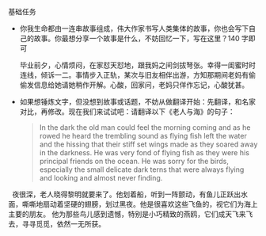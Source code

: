基础任务
- 你我生命都由一连串故事组成，伟大作家书写人类集体的故事，你也会写下自己的故事。你最想分享一个故事是什么，不妨回忆一下，写在这里？140 字即可

  毕业前夕，心情烦闷，在家怼天怼地，跟我妈之间剑拔弩张。幸得一闺蜜时时连线，倾诉一二。事情步入正轨，某次与旧友相伴出游，方知那期间老妈有偷偷发信息给她请她稍作开解。心酸，回家问，老妈只佯作忘记，心酸犹甚。

- 如果想锤炼文字，但没想到故事或话题，不妨从做翻译开始：先翻译，和名家对比，再修改。现在我们来试试吧：请翻译以下《老人与海》的句子：

  >In the dark the old man could feel the morning coming and as he rowed he heard the trembling sound as flying fish left the water and the hissing that their stiff set wings made as they soared away in the darkness. He was very fond of flying fish as they were his principal friends on the ocean. He was sorry for the birds, especially the small delicate dark terns that were always flying and looking and almost never finding.


   夜很深，老人晓得黎明就要来了。他划着船，听到一阵颤动，有鱼儿正跃出水面，嘶嘶地扇动着坚硬的翅膀，划过黑夜。他是很喜欢这些飞鱼的，视它们为海上主要的朋友。
他为那些鸟儿感到遗憾，特别是小巧精致的燕鸥，它们成天飞来飞去，寻寻觅觅，依然一无所获。


